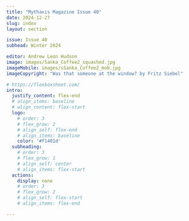 ```yaml
---
title: "Mythaxis Magazine Issue 40"
date: 2024-12-27
slug: index
layout: section

issue: Issue 40
subhead: Winter 2024

editor: Andrew Leon Hudson
image: images/Sanka_Coffee2_squashed.jpg
imageMobile: images/sSanka_Coffee2_mob.jpg
imageCopyright: "Was that someone at the window? by Fritz Siebel"

# https://flexboxsheet.com/
intro:
  justify_content: flex-end
  # align_items: baseline
  # align_content: flex-start
  logo:
    # order: 3
    # flex_grow: 2
    # align_self: flex-end
    # align_items: baseline
    color: '#f1401d'
  subheading:
    # order: 3
    # flex_grow: 1
    # align_self: center
    # align_items: flex-start
  actions:
    display: none
    # order: 3
    # flex_grow: 2
    # align_self: flex-start
    # align_items: flex-end

---
```


